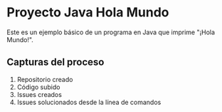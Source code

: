 # Proyecto Java Hola Mundo

Este es un ejemplo básico de un programa en Java que imprime "¡Hola Mundo!".

## Capturas del proceso

1. Repositorio creado
2. Código subido
3. Issues creados
4. Issues solucionados desde la línea de comandos
